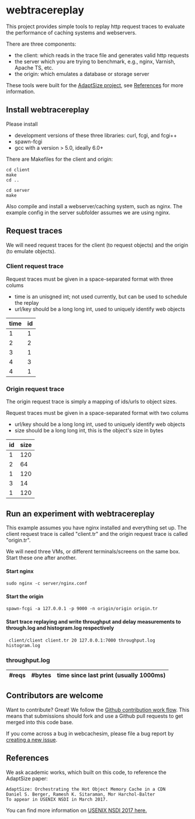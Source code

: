 # webtracereplay

This project provides simple tools to replay http request traces to evaluate the performance of caching systems and webservers.

There are three components:

 - the client: which reads in the trace file and generates valid http requests
 - the server which you are trying to benchmark, e.g., nginx, Varnish, Apache TS, etc.
 - the origin: which emulates a database or storage server

These tools were built for the [AdaptSize project](https://github.com/dasebe/AdaptSize), see [References](#references) for more information.

## Install webtracereplay

Please install

 - development versions of these three libraries: curl, fcgi, and fcgi++
 - spawn-fcgi
 - gcc with a version > 5.0, ideally 6.0+

There are Makefiles for the client and origin:

    cd client
    make
    cd ..

    cd server
    make


Also compile and install a webserver/caching system, such as nginx. The example config in the server subfolder assumes we are using nginx.


## Request traces

We will need request traces for the client (to request objects) and the origin (to emulate objects).

### Client request trace

Request traces must be given in a space-separated format with three colums
- time is an unisgned int; not used currently, but can be used to schedule the replay
- url/key should be a long long int, used to uniquely identify web objects

| time |  id |
| ---- | --- |
|   1  |  1  |
|   2  |  2  |
|   3  |  1  |
|   4  |  3  |
|   4  |  1 |


### Origin request trace

The origin request trace is simply a mapping of ids/urls to object sizes.

Request traces must be given in a space-separated format with two colums
- url/key should be a long long int, used to uniquely identify web objects
- size should be a long long int, this is the object's size in bytes

|  id | size |
| --- | ---- |
|  1  |  120 |
|  2  |   64 |
|  1  |  120 |
|  3  |  14  |
|  1 |  120 |


## Run an experiment with webtracereplay

This example assumes you have nginx installed and everything set up.
The client request trace is called "client.tr" and the origin request trace is called "origin.tr".

We will need three VMs, or different terminals/screens on the same box.
Start these one after another.

#### Start nginx

    sudo nginx -c server/nginx.conf

#### Start the origin

    spawn-fcgi -a 127.0.0.1 -p 9000 -n origin/origin origin.tr

#### Start trace replaying and write throughput and delay measurements to through.log and histogram.log respectively

     client/client client.tr 20 127.0.0.1:7000 throughput.log histogram.log


### throughput.log

| #reqs | #bytes | time since last print (usually 1000ms)|
| --- | ---- | ----|


## Contributors are welcome

Want to contribute? Great! We follow the [Github contribution work flow](https://help.github.com/articles/github-flow/).
This means that submissions should fork and use a Github pull requests to get merged into this code base.

If you come across a bug in webcachesim, please file a bug report by [creating a new issue](https://github.com/dasebe/webcachesim/issues/new).

## References

We ask academic works, which built on this code, to reference the AdaptSize paper:

    AdaptSize: Orchestrating the Hot Object Memory Cache in a CDN
    Daniel S. Berger, Ramesh K. Sitaraman, Mor Harchol-Balter
    To appear in USENIX NSDI in March 2017.
    
You can find more information on [USENIX NSDI 2017 here.](https://www.usenix.org/conference/nsdi17/technical-sessions)
